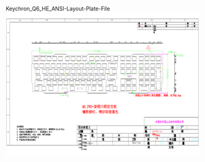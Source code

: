 <br/>Keychron_Q6_HE_ANSI-Layout-Plate-File<br/>![image](./Keychron_Q6_HE_ANSI-Layout-Plate-File.png)<br/>

